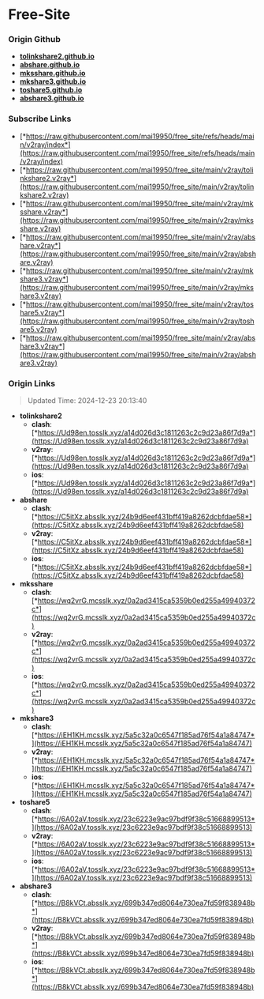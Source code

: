 # Free-Site

### Origin Github

- [**tolinkshare2.github.io**](https://github.com/tolinkshare2/tolinkshare2.github.io)
- [**abshare.github.io**](https://github.com/abshare/abshare.github.io)
- [**mksshare.github.io**](https://github.com/mksshare/mksshare.github.io)
- [**mkshare3.github.io**](https://github.com/mkshare3/mkshare3.github.io)
- [**toshare5.github.io**](https://github.com/toshare5/toshare5.github.io)
- [**abshare3.github.io**](https://github.com/abshare3/abshare3.github.io)

### Subscribe Links

- [*https://raw.githubusercontent.com/mai19950/free_site/refs/heads/main/v2ray/index*](https://raw.githubusercontent.com/mai19950/free_site/refs/heads/main/v2ray/index)
- [*https://raw.githubusercontent.com/mai19950/free_site/main/v2ray/tolinkshare2.v2ray*](https://raw.githubusercontent.com/mai19950/free_site/main/v2ray/tolinkshare2.v2ray)
- [*https://raw.githubusercontent.com/mai19950/free_site/main/v2ray/mksshare.v2ray*](https://raw.githubusercontent.com/mai19950/free_site/main/v2ray/mksshare.v2ray)
- [*https://raw.githubusercontent.com/mai19950/free_site/main/v2ray/abshare.v2ray*](https://raw.githubusercontent.com/mai19950/free_site/main/v2ray/abshare.v2ray)
- [*https://raw.githubusercontent.com/mai19950/free_site/main/v2ray/mkshare3.v2ray*](https://raw.githubusercontent.com/mai19950/free_site/main/v2ray/mkshare3.v2ray)
- [*https://raw.githubusercontent.com/mai19950/free_site/main/v2ray/toshare5.v2ray*](https://raw.githubusercontent.com/mai19950/free_site/main/v2ray/toshare5.v2ray)
- [*https://raw.githubusercontent.com/mai19950/free_site/main/v2ray/abshare3.v2ray*](https://raw.githubusercontent.com/mai19950/free_site/main/v2ray/abshare3.v2ray)

### Origin Links

> Updated Time: 2024-12-23 20:13:40

- **tolinkshare2**
  - **clash**: [*https://Ud98en.tosslk.xyz/a14d026d3c1811263c2c9d23a86f7d9a*](https://Ud98en.tosslk.xyz/a14d026d3c1811263c2c9d23a86f7d9a)
  - **v2ray**: [*https://Ud98en.tosslk.xyz/a14d026d3c1811263c2c9d23a86f7d9a*](https://Ud98en.tosslk.xyz/a14d026d3c1811263c2c9d23a86f7d9a)
  - **ios**: [*https://Ud98en.tosslk.xyz/a14d026d3c1811263c2c9d23a86f7d9a*](https://Ud98en.tosslk.xyz/a14d026d3c1811263c2c9d23a86f7d9a)
- **abshare**
  - **clash**: [*https://C5itXz.absslk.xyz/24b9d6eef431bff419a8262dcbfdae58*](https://C5itXz.absslk.xyz/24b9d6eef431bff419a8262dcbfdae58)
  - **v2ray**: [*https://C5itXz.absslk.xyz/24b9d6eef431bff419a8262dcbfdae58*](https://C5itXz.absslk.xyz/24b9d6eef431bff419a8262dcbfdae58)
  - **ios**: [*https://C5itXz.absslk.xyz/24b9d6eef431bff419a8262dcbfdae58*](https://C5itXz.absslk.xyz/24b9d6eef431bff419a8262dcbfdae58)
- **mksshare**
  - **clash**: [*https://wq2vrG.mcsslk.xyz/0a2ad3415ca5359b0ed255a49940372c*](https://wq2vrG.mcsslk.xyz/0a2ad3415ca5359b0ed255a49940372c)
  - **v2ray**: [*https://wq2vrG.mcsslk.xyz/0a2ad3415ca5359b0ed255a49940372c*](https://wq2vrG.mcsslk.xyz/0a2ad3415ca5359b0ed255a49940372c)
  - **ios**: [*https://wq2vrG.mcsslk.xyz/0a2ad3415ca5359b0ed255a49940372c*](https://wq2vrG.mcsslk.xyz/0a2ad3415ca5359b0ed255a49940372c)
- **mkshare3**
  - **clash**: [*https://iEH1KH.mcsslk.xyz/5a5c32a0c6547f185ad76f54a1a84747*](https://iEH1KH.mcsslk.xyz/5a5c32a0c6547f185ad76f54a1a84747)
  - **v2ray**: [*https://iEH1KH.mcsslk.xyz/5a5c32a0c6547f185ad76f54a1a84747*](https://iEH1KH.mcsslk.xyz/5a5c32a0c6547f185ad76f54a1a84747)
  - **ios**: [*https://iEH1KH.mcsslk.xyz/5a5c32a0c6547f185ad76f54a1a84747*](https://iEH1KH.mcsslk.xyz/5a5c32a0c6547f185ad76f54a1a84747)
- **toshare5**
  - **clash**: [*https://6A02aV.tosslk.xyz/23c6223e9ac97bdf9f38c51668899513*](https://6A02aV.tosslk.xyz/23c6223e9ac97bdf9f38c51668899513)
  - **v2ray**: [*https://6A02aV.tosslk.xyz/23c6223e9ac97bdf9f38c51668899513*](https://6A02aV.tosslk.xyz/23c6223e9ac97bdf9f38c51668899513)
  - **ios**: [*https://6A02aV.tosslk.xyz/23c6223e9ac97bdf9f38c51668899513*](https://6A02aV.tosslk.xyz/23c6223e9ac97bdf9f38c51668899513)
- **abshare3**
  - **clash**: [*https://B8kVCt.absslk.xyz/699b347ed8064e730ea7fd59f838948b*](https://B8kVCt.absslk.xyz/699b347ed8064e730ea7fd59f838948b)
  - **v2ray**: [*https://B8kVCt.absslk.xyz/699b347ed8064e730ea7fd59f838948b*](https://B8kVCt.absslk.xyz/699b347ed8064e730ea7fd59f838948b)
  - **ios**: [*https://B8kVCt.absslk.xyz/699b347ed8064e730ea7fd59f838948b*](https://B8kVCt.absslk.xyz/699b347ed8064e730ea7fd59f838948b)
